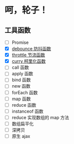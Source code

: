 # 呵，轮子！

## 工具函数

  - [ ] Promise
  - [x] [debounce 防抖函数](./utils/debounce.js)
  - [x] [throttle 节流函数](./utils/throttle.js)
  - [x] [curry 柯里化函数](./utils/curry.js)
  - [ ] call 函数
  - [ ] apply 函数
  - [ ] bind 函数
  - [ ] new 函数
  - [ ] forEach 函数
  - [ ] map 函数
  - [ ] reduce 函数
  - [ ] instanceof 函数
  - [ ] reduce 实现数组的 map 方法
  - [ ] 数组扁平化
  - [ ] 深拷贝
  - [ ] 原生 ajax
